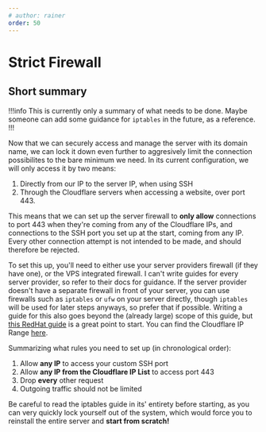 ```yaml
---
# author: rainer
order: 50
---
```


# Strict Firewall

## Short summary

!!!info
This is currently only a summary of what needs to be done. Maybe someone can add some guidance for `iptables` in the future, as a reference.
!!!

Now that we can securely access and manage the server with its domain name, we can lock it down even further to aggresively limit the connection possibilites to the bare minimum we need. In its current configuration, we will only access it by two means: 

1. Directly from our IP to the server IP, when using SSH 
2. Through the Cloudflare servers when accessing a website, over port 443.

This means that we can set up the server firewall to **only allow** connections to port 443 when they're coming from any of the Cloudflare IPs, and connections to the SSH port you set up at the start, coming from any IP. Every other connection attempt is not intended to be made, and should therefore be rejected.

To set this up, you'll need to either use your server providers firewall (if they have one), or the VPS integrated firewall. I can't write guides for every server provider, so refer to their docs for guidance. If the server provider doesn't have a separate firewall in front of your server, you can use firewalls such as `iptables` or `ufw` on your server directly, though `iptables` will be used for later steps anyways, so prefer that if possible. Writing a guide for this also goes beyond the (already large) scope of this guide, but [this RedHat guide](https://www.redhat.com/sysadmin/iptables) is a great point to start. You can find the Cloudflare IP Range [here](https://www.cloudflare.com/ips/).

Summarizing what rules you need to set up (in chronological order):

1. Allow **any IP** to access your custom SSH port
2. Allow **any IP from the Cloudflare IP List** to access port 443
3. Drop **every** other request
4. Outgoing traffic should not be limited

Be careful to read the iptables guide in its' entirety before starting, as you can very quickly lock yourself out of the system, which would force you to reinstall the entire server and **start from scratch!**